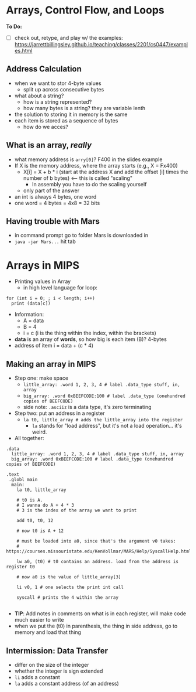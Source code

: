 # Arrays, Control Flow, and Loops

**To Do:** 

- [ ] check out, retype, and play w/ the examples: https://jarrettbillingsley.github.io/teaching/classes/2201/cs0447/examples.html 

## Address Calculation 
* when we want to stor 4-byte values
  * split up across consecutive bytes
* what about a string?
  * how is a string represented?
  * how many bytes is a string? they are variable lenth
* the solution to storing it in memory is the same
* each item is stored as a sequence of bytes
  * how do we acces?
 
 ## What is an array, *really*
 * what memory address is `arry[0]`? F400 in the slides example
 * If X is the memory address, where the array starts (e.g., X = Fx400)
    * X[i] = X + b * i (start at the address X and add the offset [i] times the number of b bytes) <-- this is called "scaling"
      * In assembly you have to do the scaling yourself
    * only part of the answer
 * an int is always 4 bytes, one word
 * one word = 4 bytes = 4x8 = 32 bits
 
 ## Having trouble with Mars
 * in command prompt go to folder Mars is downloaded in
 * `java -jar Mars...` hit tab 
 
 # Arrays in MIPS
* Printing values in Array
  * in high level language for loop:

```
for (int i = 0; ; i < length; i++)
  print (data[c])
```
* Information:
  * A = data
  * B = 4
  * i = c (i is the thing within the index, within the brackets)
* **data** is an array of **words**, so how big is each item (B)? 4-bytes
* address of item i = data + (c * 4) 

## Making an array in MIPS

* Step one: make space
  * `little_array: .word 1, 2, 3, 4 # label .data_type stuff, in, array`
  * `big_array: .word 0xBEEFCODE:100 # label .data_type (onehundred copies of BEEFCODE)`
  * side note: `.asciiz` is a data type, it's zero terminating
* Step two: put an address in a register
  * `la t0, little_array # adds the little_array into the register` 
    * `la` stands for "load address", but it's not a load operation... it's weird.
* All together:

```
.data
  little_array: .word 1, 2, 3, 4 # label .data_type stuff, in, array
  big_array: .word 0xBEEFCODE:100 # label .data_type (onehundred copies of BEEFCODE)

.text
 .globl main
  main: 
    la t0, little_array

    # t0 is A.
    # I wanna do A + 4 * 3
    # 3 is the index of the array we want to print

    add t0, t0, 12

    # now t0 is A + 12
    
    # must be loaded into a0, since that's the argument v0 takes: 
    # https://courses.missouristate.edu/KenVollmar/MARS/Help/SyscallHelp.html
    
    lw a0, (t0) # t0 contains an address. load from the address is register t0
    
    # now a0 is the value of little_array[3]
    
    li v0, 1 # one selects the print int call
    
    syscall # prints the 4 within the array
    
```
* **TIP**: Add notes in comments on what is in each register, will make code much easier to write
* when we put the (t0) in parenthesis, the thing in side address, go to memory and load that thing

## Intermission: Data Transfer
* differ on the size of the integer
* whether the integer is sign extended
 * `li` adds a constant
 * `la` adds a constant address (of an address)
